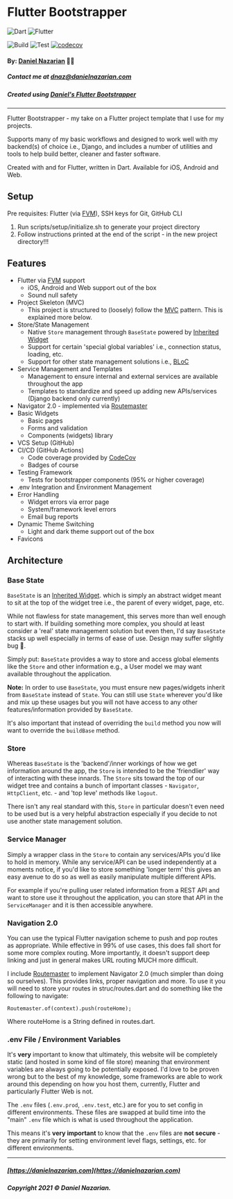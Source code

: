 # Flutter Bootstrapper
![Dart](https://img.shields.io/badge/dart-%230175C2.svg?style=for-the-badge&logo=dart&logoColor=white)
![Flutter](https://img.shields.io/badge/Flutter-%2302569B.svg?style=for-the-badge&logo=Flutter&logoColor=white)

![Build](https://github.com/Dan-Incorporated/bitbite_landing/actions/workflows/build.yml/badge.svg)
![Test](https://github.com/Dan-Incorporated/bitbite_landing/actions/workflows/test.yml/badge.svg)
[![codecov](https://codecov.io/gh/Dan-Incorporated/bitbite_landing/branch/master/graph/badge.svg?token=837V3AMFT6)](https://codecov.io/gh/Dan-Incorporated/bitbite_landing)

#### By: [Daniel Nazarian](https://danielnazarian) 🐧👹
##### Contact me at <dnaz@danielnazarian.com>
##### Created using [Daniel's Flutter Bootstrapper](https://github.com/dan1229/bitbite_landing)

-------------------------------------------------------

Flutter Bootstrapper - my take on a Flutter project template that I use for my projects.

Supports many of my basic workflows and designed to work well with my backend(s) of choice i.e.,
Django, and includes a number of utilities and tools to help build better, cleaner and faster
software.

Created with and for Flutter, written in Dart. Available for iOS, Android and Web.

## Setup
Pre requisites: Flutter (via [FVM](https://github.com/leoafarias/fvm)), SSH keys for Git, GitHub CLI
1. Run scripts/setup/initialize.sh to generate your project directory
2. Follow instructions printed at the end of the script - in the new project directory!!!




## Features
- Flutter via [FVM](https://github.com/leoafarias/fvm) support
  - iOS, Android and Web support out of the box
  - Sound null safety
- Project Skeleton (MVC)
  - This project is structured to (loosely) follow the [MVC](https://www.guru99.com/mvc-tutorial.html) pattern.
    This is explained more below.
- Store/State Management
  - Native `Store` management through `BaseState` powered by [Inherited Widget](https://api.flutter.dev/flutter/widgets/InheritedWidget-class.html)
  - Support for certain 'special global variables' i.e., connection status, loading, etc.
  - Support for other state management solutions i.e., [BLoC](https://pub.dev/packages/flutter_bloc)
- Service Management and Templates
  - Management to ensure internal and external services are available throughout the app
  - Templates to standardize and speed up adding new APIs/services (Django backend only currently)
- Navigator 2.0 - implemented via [Routemaster](https://pub.dev/packages/routemaster)
- Basic Widgets
  - Basic pages
  - Forms and validation
  - Components (widgets) library
- VCS Setup (GitHub)
- CI/CD (GitHub Actions)
    - Code coverage provided by [CodeCov](https://app.codecov.io/gh)
    - Badges of course
- Testing Framework
  - Tests for bootstrapper components (95% or higher coverage)
- .env Integration and Environment Management
- Error Handling
    - Widget errors via error page
    - System/framework level errors
    - Email bug reports
- Dynamic Theme Switching
    - Light and dark theme support out of the box
- Favicons




## Architecture

### Base State
`BaseState` is
an [Inherited Widget](https://api.flutter.dev/flutter/widgets/InheritedWidget-class.html). which is
simply an abstract widget meant to sit at the top of the widget tree i.e., the parent of every
widget, page, etc.

While not flawless for state management, this serves more than well enough to start with. If
building something more complex, you should at least consider a 'real' state management solution but
even then, I'd say `BaseState` stacks up well especially in terms of ease of use. Design may suffer
slightly bug 🤷‍.

Simply put: `BaseState` provides a way to store and access global elements like the `Store` and
other information e.g., a User model we may want available throughout the application.

**Note:** In order to use `BaseState`, you must ensure new pages/widgets inherit from `BaseState` instead of `State`.
You can still use `State` wherever you'd like and mix up these usages but you will not have access to any
other features/information provided by `BaseState`.

It's also important that instead of overriding the `build` method you now will want to override the `buildBase` method.


### Store
Whereas `BaseState` is the 'backend'/inner workings of how we get information around the app, the `Store` is intended to be the
'friendlier' way of interacting with these innards. The `Store` sits toward the top of our widget tree and contains a bunch of
important classes - `Navigator`, `HttpClient`, etc. - and 'top leve' methods like `logout`.

There isn't any real standard with this, `Store` in particular doesn't even need to be used but is a very helpful abstraction
especially if you decide to not use another state management solution.


### Service Manager
Simply a wrapper class in the `Store` to contain any services/APIs you'd like to hold in memory. While any service/API
can be used independently at a moments notice, if you'd like to store something 'longer term' this gives an easy
avenue to do so as well as easily manipulate multiple different APIs.

For example if you're pulling user related information from a REST API and want to store use it throughout
the application, you can store that API in the `ServiceManager` and it is then accessible anywhere.


### Navigation 2.0
You can use the typical Flutter navigation scheme to push and pop routes as appropriate. While effective in 99% of use cases,
this does fall short for some more complex routing. More importantly, it doesn't support deep linking and just in general
makes URL routing MUCH more difficult.

I include [Routemaster](https://pub.dev/packages/routemaster) to implement Navigator 2.0 (much
simpler than doing so ourselves). This provides links, proper navigation and more. To use it you
will need to store your routes in struc/routes.dart and do something like the following to navigate:

```
Routemaster.of(context).push(routeHome);
```

Where routeHome is a String defined in routes.dart.

### .env File / Environment Variables

It's **very** important to know that ultimately, this website will be completely static (and hosted
in some kind of file store) meaning that environment variables are always going to be potentially
exposed. I'd love to be proven wrong but to the best of my knowledge, some frameworks are able to
work around this depending on how you host them, currently, Flutter and particularly Flutter Web is
not.

The `.env` files (`.env.prod`, `.env.test`, etc.) are for you to set config in different
environments. These files are swapped at build time into the "main" `.env` file which is what is
used throughout the application.

This means it's **very important** to know that the `.env` files are **not secure** - they are
primarily for setting environment level flags, settings, etc. for different environments.

-------------------------------------------------------

##### [https://danielnazarian.com](https://danielnazarian.com)
##### Copyright 2021 © Daniel Nazarian.
